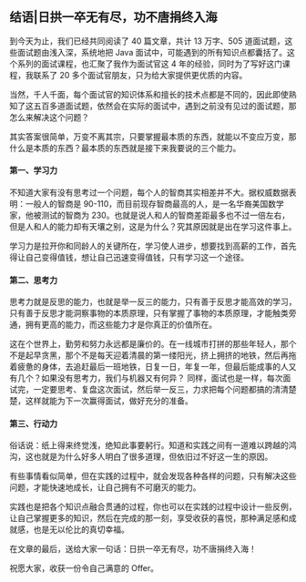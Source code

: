 ## 结语|日拱一卒无有尽，功不唐捐终入海

到今天为止，我们已经共同阅读了 40 篇文章，共计 13 万字、505 道面试题，这些面试题由浅入深，系统地把 Java
面试中，可能遇到的所有知识点都囊括了。这个系列的面试课程，也汇聚了我作为面试官这 4 年的经验，同时为了写好这门课程，我联系了 20
多个面试官朋友，只为给大家提供更优质的内容。

当然，千人千面，每个面试官的知识体系和擅长的技术点都是不同的，因此即使熟知了这五百多道面试题，依然会在实际的面试中，遇到之前没有见过的面试题，那怎么来解决这个问题？

其实答案很简单，万变不离其宗，只要掌握最本质的东西，就能以不变应万变，那什么是本质的东西？最本质的东西就是接下来我要说的三个能力。

#### 第一、学习力

不知道大家有没有思考过一个问题，每个人的智商其实相差并不大。据权威数据表明：一般人的智商是
90-110，而目前现存智商最高的人，是一名华裔美国数学家，他被测试的智商为
230。也就是说人和人的智商差距最多也不过一倍左右，但是人和人的能力却有天壤之别，这是为什么？究其原因就是出在学习这件事上。

学习力是拉开你和同龄人的关键所在，学习使人进步，想要找到高薪的工作，首先得让自己变得值钱，想让自己迅速变得值钱，只有学习这一个途径。

#### 第二、思考力

思考力就是反思的能力，也就是举一反三的能力，只有善于反思才能高效的学习，只有善于反思才能洞察事物的本质原理，只有掌握了事物的本质原理，才能触类旁通，拥有更高的能力，而这些能力才是你真正的价值所在。

这在个世界上，勤劳和努力永远都是廉价的。在一线城市打拼的那些年轻人，那个不是起早贪黑，那个不是每天迎着清晨的第一缕阳光，挤上拥挤的地铁，然后再拖着疲惫的身体，去追赶最后一班地铁，日复一日，年复一年，但最后能成事的人又有几个？如果没有思考力，我们与机器又有何异？
同样，面试也是一样，每次面试完，一定要思考、复盘这次面试，然后举一反三，力求把每个问题都搞的清清楚楚，这样就能为下一次赢得面试，做好充分的准备。

#### 第三、行动力

俗话说：纸上得来终觉浅，绝知此事要躬行。知道和实践之间有一道难以跨越的鸿沟，这也就是为什么好多人明白了很多道理，但依旧过不好这一生的原因。

有些事情看似简单，但在实践的过程中，就会发现各种各样的问题，只有解决这些问题，才能快速地成长，让自己拥有不可磨灭的能力。

实践也是把各个知识点融合贯通的过程，你也可以在实践的过程中设计一些反例，让自己掌握更多的知识，然后在完成的那一刻，享受收获的喜悦，那种满足感和成就感，也是无以伦比的真切幸福。

在文章的最后，送给大家一句话：日拱一卒无有尽，功不唐捐终入海！

祝愿大家，收获一份令自己满意的 Offer。
